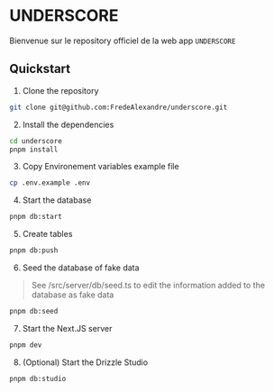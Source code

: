 # UNDERSCORE

Bienvenue sur le repository officiel de la web app `UNDERSCORE`

## Quickstart

1. Clone the repository

```sh
git clone git@github.com:FredeAlexandre/underscore.git
```

2. Install the dependencies

```sh
cd underscore
pnpm install
```

3. Copy Environement variables example file

```sh
cp .env.example .env
```

4. Start the database

```sh
pnpm db:start
```

5. Create tables

```sh
pnpm db:push
```

6. Seed the database of fake data

> See /src/server/db/seed.ts to edit the information added to the database as fake data

```sh
pnpm db:seed
```

7. Start the Next.JS server

```sh
pnpm dev
```

8. (Optional) Start the Drizzle Studio

```sh
pnpm db:studio
```
